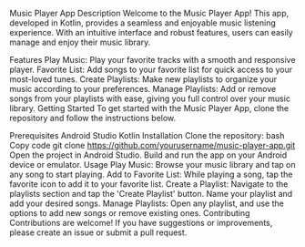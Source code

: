Music Player App
Description
Welcome to the Music Player App! This app, developed in Kotlin, provides a seamless and enjoyable music listening experience. With an intuitive interface and robust features, users can easily manage and enjoy their music library.

Features
Play Music: Play your favorite tracks with a smooth and responsive player.
Favorite List: Add songs to your favorite list for quick access to your most-loved tunes.
Create Playlists: Make new playlists to organize your music according to your preferences.
Manage Playlists: Add or remove songs from your playlists with ease, giving you full control over your music library.
Getting Started
To get started with the Music Player App, clone the repository and follow the instructions below.

Prerequisites
Android Studio
Kotlin
Installation
Clone the repository:
bash
Copy code
git clone https://github.com/yourusername/music-player-app.git
Open the project in Android Studio.
Build and run the app on your Android device or emulator.
Usage
Play Music: Browse your music library and tap on any song to start playing.
Add to Favorite List: While playing a song, tap the favorite icon to add it to your favorite list.
Create a Playlist: Navigate to the playlists section and tap the 'Create Playlist' button. Name your playlist and add your desired songs.
Manage Playlists: Open any playlist, and use the options to add new songs or remove existing ones.
Contributing
Contributions are welcome! If you have suggestions or improvements, please create an issue or submit a pull request.
